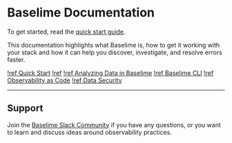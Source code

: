 # Baselime Documentation

To get started, read the [quick start guide](./quick-start.md).

This documentation highlights what Baselime is, how to get it working with your stack and how it can help you discover, investigate, and resolve errors faster.

[!ref Quick Start](./quick-start.md)
[!ref](./sending-data/index.md)
[!ref Analyzing Data in Baselime](./analysing-data/overview.md)
[!ref Baselime CLI](./cli/install.md)
[!ref Observability as Code](./oac/cdk/quick-start.md)
[!ref Data Security](./security/overview.md)

---

## Support

Join the [Baselime Slack Community](https://join.slack.com/t/baselimecommunity/shared_invite/zt-1eu7l0ag1-wxYXQV6Fr_aiB3ZPm3LhDQ) if you have any questions, or you want to learn and discuss ideas around observability practices.